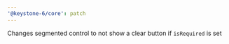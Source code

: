 ```yaml
---
'@keystone-6/core': patch
---
```


Changes segmented control to not show a clear button if `isRequired` is set
